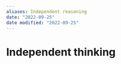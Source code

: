 ```yaml
---
aliases: Independent reasoning
date: "2022-09-25"
date modified: "2022-09-25"
---
```


# Independent thinking
